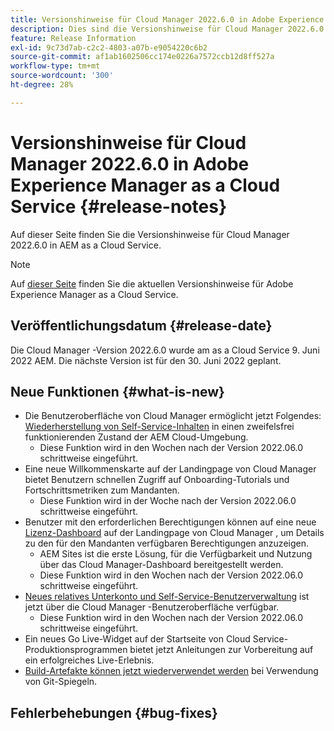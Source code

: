 ```yaml
---
title: Versionshinweise für Cloud Manager 2022.6.0 in Adobe Experience Manager as a Cloud Service
description: Dies sind die Versionshinweise für Cloud Manager 2022.6.0 in AEM as a Cloud Service.
feature: Release Information
exl-id: 9c73d7ab-c2c2-4803-a07b-e9054220c6b2
source-git-commit: af1ab1602506cc174e0226a7572ccb12d8ff527a
workflow-type: tm+mt
source-wordcount: '300'
ht-degree: 28%

---
```



# Versionshinweise für Cloud Manager 2022.6.0 in Adobe Experience Manager as a Cloud Service {#release-notes}

Auf dieser Seite finden Sie die Versionshinweise für Cloud Manager 2022.6.0 in AEM as a Cloud Service.

>[!NOTE]
>
>Auf [dieser Seite](/help/release-notes/release-notes-cloud/release-notes-current.md) finden Sie die aktuellen Versionshinweise für Adobe Experience Manager as a Cloud Service.

## Veröffentlichungsdatum {#release-date}

Die Cloud Manager -Version 2022.6.0 wurde am as a Cloud Service 9. Juni 2022 AEM. Die nächste Version ist für den 30. Juni 2022 geplant.

## Neue Funktionen {#what-is-new}

* Die Benutzeroberfläche von Cloud Manager ermöglicht jetzt Folgendes: [Wiederherstellung von Self-Service-Inhalten](/help/operations/backup.md) in einen zweifelsfrei funktionierenden Zustand der AEM Cloud-Umgebung.
   * Diese Funktion wird in den Wochen nach der Version 2022.06.0 schrittweise eingeführt.
* Eine neue Willkommenskarte auf der Landingpage von Cloud Manager bietet Benutzern schnellen Zugriff auf Onboarding-Tutorials und Fortschrittsmetriken zum Mandanten.
   * Diese Funktion wird in der Woche nach der Version 2022.06.0 schrittweise eingeführt.
* Benutzer mit den erforderlichen Berechtigungen können auf eine neue [Lizenz-Dashboard](/help/implementing/cloud-manager/license-dashboard.md) auf der Landingpage von Cloud Manager , um Details zu den für den Mandanten verfügbaren Berechtigungen anzuzeigen.
   * AEM Sites ist die erste Lösung, für die Verfügbarkeit und Nutzung über das Cloud Manager-Dashboard bereitgestellt werden.
   * Diese Funktion wird in den Wochen nach der Version 2022.06.0 schrittweise eingeführt.
* [Neues relatives Unterkonto und Self-Service-Benutzerverwaltung](/help/implementing/cloud-manager/user-access-new-relic.md) ist jetzt über die Cloud Manager -Benutzeroberfläche verfügbar.
   * Diese Funktion wird in den Wochen nach der Version 2022.06.0 schrittweise eingeführt.
* Ein neues Go Live-Widget auf der Startseite von Cloud Service-Produktionsprogrammen bietet jetzt Anleitungen zur Vorbereitung auf ein erfolgreiches Live-Erlebnis.
* [Build-Artefakte können jetzt wiederverwendet werden](/help/implementing/cloud-manager/getting-access-to-aem-in-cloud/setting-up-project.md#build-artifact-reuse) bei Verwendung von Git-Spiegeln.

## Fehlerbehebungen {#bug-fixes}
